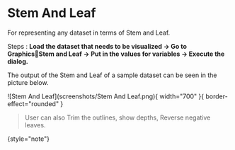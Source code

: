 # Stem And Leaf

For representing any dataset in terms of Stem and Leaf.

Steps
: __Load the dataset that needs to be visualized -> Go to GraphicsStem and Leaf -> Put in the values for variables -> Execute the dialog.__

The output of the Stem and Leaf of a sample dataset can be seen in the picture below. 

![Stem And Leaf](screenshots/Stem And Leaf.png){ width="700" }{ border-effect="rounded" }

>User can also Trim the outlines, show depths, Reverse negative leaves.
>
{style="note"}